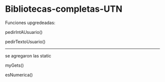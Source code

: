 # Bibliotecas-completas-UTN

Funciones upgredeadas:

pedirIntAUsuario()

pedirTextoUsuario()

---
se agregaron las static

myGets()

esNumerica()
